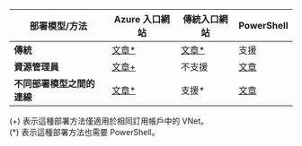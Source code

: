 | **部署模型/方法** | **Azure 入口網站** | **傳統入口網站** | **PowerShell** |
| --- | --- | --- | --- |
| **傳統** |[文章*](../articles/vpn-gateway/vpn-gateway-howto-vnet-vnet-portal-classic.md)|[文章*](../articles/vpn-gateway/virtual-networks-configure-vnet-to-vnet-connection.md) |支援 |
| **資源管理員** |[文章+](../articles/vpn-gateway/vpn-gateway-howto-vnet-vnet-resource-manager-portal.md) |不支援 |[文章](../articles/vpn-gateway/vpn-gateway-vnet-vnet-rm-ps.md) |
| **不同部署模型之間的連線** |[文章*](../articles/vpn-gateway/vpn-gateway-connect-different-deployment-models-portal.md) |支援* |[文章](../articles/vpn-gateway/vpn-gateway-connect-different-deployment-models-powershell.md) |

(+) 表示這種部署方法僅適用於相同訂用帳戶中的 VNet。<br>
(*) 表示這種部署方法也需要 PowerShell。

